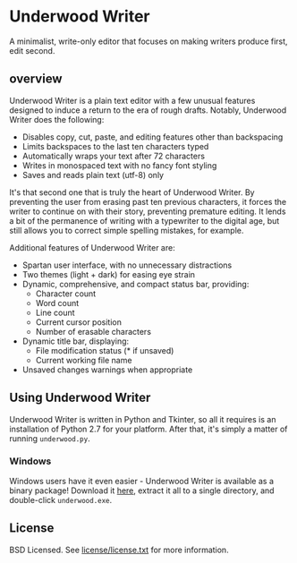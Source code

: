 <!--@+leo-ver=5-thin-->
<!--@+node:peckj.20130408133929.1695: * @file README.md-->
Underwood Writer
================

A minimalist, write-only editor that focuses on making writers produce first, edit second.

overview
--------
Underwood Writer is a plain text editor with a few unusual features designed to induce a
return to the era of rough drafts.  Notably, Underwood Writer does the following:

  - Disables copy, cut, paste, and editing features other than backspacing
  - Limits backspaces to the last ten characters typed
  - Automatically wraps your text after 72 characters
  - Writes in monospaced text with no fancy font styling
  - Saves and reads plain text (utf-8) only
  
It's that second one that is truly the heart of Underwood Writer.  By preventing
the user from erasing past ten previous characters, it forces the writer to continue
on with their story, preventing premature editing.  It lends a bit of the permanence
of writing with a typewriter to the digital age, but still allows you to correct
simple spelling mistakes, for example.

Additional features of Underwood Writer are:

  - Spartan user interface, with no unnecessary distractions
  - Two themes (light + dark) for easing eye strain
  - Dynamic, comprehensive, and compact status bar, providing:
    - Character count
    - Word count
    - Line count
    - Current cursor position
    - Number of erasable characters
  - Dynamic title bar, displaying:
    - File modification status (* if unsaved)
    - Current working file name
  - Unsaved changes warnings when appropriate
  
Using Underwood Writer
----------------------
Underwood Writer is written in Python and Tkinter, so all it requires is
an installation of Python 2.7 for your platform.  After that, it's simply
a matter of running `underwood.py`.

### Windows
Windows users have it even easier - Underwood Writer is available as a
binary package!  Download it [here](blah), extract it all to a single
directory, and double-click `underwood.exe`.

License
-------
BSD Licensed.  See [license/license.txt](https://raw.github.com/gatesphere/underwood-writer/master/license/license.txt) for more information.
    
<!--@-leo-->
